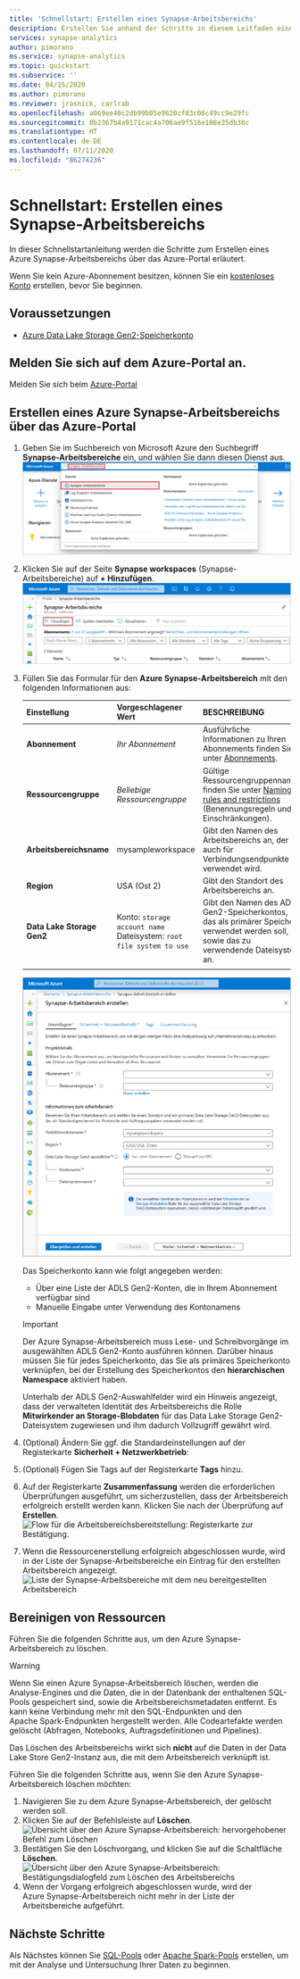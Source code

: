 ```yaml
---
title: 'Schnellstart: Erstellen eines Synapse-Arbeitsbereichs'
description: Erstellen Sie anhand der Schritte in diesem Leitfaden einen Synapse-Arbeitsbereich.
services: synapse-analytics
author: pimorano
ms.service: synapse-analytics
ms.topic: quickstart
ms.subservice: ''
ms.date: 04/15/2020
ms.author: pimorano
ms.reviewer: jrasnick, carlrab
ms.openlocfilehash: a069ee40c2db99b05e9620cf83c06c49cc9e29fc
ms.sourcegitcommit: 0b2367b4a9171cac4a706ae9f516e108e25db30c
ms.translationtype: HT
ms.contentlocale: de-DE
ms.lasthandoff: 07/11/2020
ms.locfileid: "86274236"
---
```

# <a name="quickstart-create-a-synapse-workspace"></a>Schnellstart: Erstellen eines Synapse-Arbeitsbereichs

In dieser Schnellstartanleitung werden die Schritte zum Erstellen eines Azure Synapse-Arbeitsbereichs über das Azure-Portal erläutert.

Wenn Sie kein Azure-Abonnement besitzen, können Sie ein [kostenloses Konto](https://azure.microsoft.com/free/) erstellen, bevor Sie beginnen.

## <a name="prerequisites"></a>Voraussetzungen

- [Azure Data Lake Storage Gen2-Speicherkonto](../storage/common/storage-account-create.md?toc=/azure/synapse-analytics/toc.json&bc=/azure/synapse-analytics/breadcrumb/toc.json)

## <a name="sign-in-to-the-azure-portal"></a>Melden Sie sich auf dem Azure-Portal an.

Melden Sie sich beim [Azure-Portal](https://portal.azure.com/)

## <a name="create-an-azure-synapse-workspace-using-the-azure-portal"></a>Erstellen eines Azure Synapse-Arbeitsbereichs über das Azure-Portal

1. Geben Sie im Suchbereich von Microsoft Azure den Suchbegriff **Synapse-Arbeitsbereiche** ein, und wählen Sie dann diesen Dienst aus.
![Suchleiste im Azure-Portal mit der Eingabe „Azure Synapse-Arbeitsbereiche“.](media/quickstart-create-synapse-workspace/workspace-search.png)
2. Klicken Sie auf der Seite **Synapse workspaces** (Synapse-Arbeitsbereiche) auf **+ Hinzufügen**.
![Hervorgehobener Befehl zum Erstellen eines neuen Azure Synapse-Arbeitsbereichs.](media/quickstart-create-synapse-workspace/create-workspace-02.png)
3. Füllen Sie das Formular für den **Azure Synapse-Arbeitsbereich** mit den folgenden Informationen aus:

    | Einstellung | Vorgeschlagener Wert | BESCHREIBUNG |
    | :------ | :-------------- | :---------- |
    | **Abonnement** | *Ihr Abonnement* | Ausführliche Informationen zu Ihren Abonnements finden Sie unter [Abonnements](https://account.windowsazure.com/Subscriptions). |
    | **Ressourcengruppe** | *Beliebige Ressourcengruppe* | Gültige Ressourcengruppennamen finden Sie unter [Naming rules and restrictions](/azure/architecture/best-practices/resource-naming?toc=/azure/synapse-analytics/toc.json&bc=/azure/synapse-analytics/breadcrumb/toc.json&view=azure-sqldw-latest) (Benennungsregeln und Einschränkungen). |
    | **Arbeitsbereichsname** | mysampleworkspace | Gibt den Namen des Arbeitsbereichs an, der auch für Verbindungsendpunkte verwendet wird.|
    | **Region** | USA (Ost 2) | Gibt den Standort des Arbeitsbereichs an.|
    | **Data Lake Storage Gen2** | Konto: `storage account name` </br> Dateisystem: `root file system to use` | Gibt den Namen des ADLS Gen2-Speicherkontos, das als primärer Speicher verwendet werden soll, sowie das zu verwendende Dateisystem an.|
    ||||

    ![Flow für die Arbeitsbereichsbereitstellung: Registerkarte „Grundeinstellungen“](media/quickstart-create-synapse-workspace/create-workspace-03.png)

    Das Speicherkonto kann wie folgt angegeben werden:
    - Über eine Liste der ADLS Gen2-Konten, die in Ihrem Abonnement verfügbar sind
    - Manuelle Eingabe unter Verwendung des Kontonamens

    > [!IMPORTANT]
    > Der Azure Synapse-Arbeitsbereich muss Lese- und Schreibvorgänge im ausgewählten ADLS Gen2-Konto ausführen können. Darüber hinaus müssen Sie für jedes Speicherkonto, das Sie als primäres Speicherkonto verknüpfen, bei der Erstellung des Speicherkontos den **hierarchischen Namespace** aktiviert haben.
    >
    > Unterhalb der ADLS Gen2-Auswahlfelder wird ein Hinweis angezeigt, dass der verwalteten Identität des Arbeitsbereichs die Rolle **Mitwirkender an Storage-Blobdaten** für das Data Lake Storage Gen2-Dateisystem zugewiesen und ihm dadurch Vollzugriff gewährt wird.

4. (Optional) Ändern Sie ggf. die Standardeinstellungen auf der Registerkarte **Sicherheit + Netzwerkbetrieb**:
5. (Optional) Fügen Sie Tags auf der Registerkarte **Tags** hinzu.
6. Auf der Registerkarte **Zusammenfassung** werden die erforderlichen Überprüfungen ausgeführt, um sicherzustellen, dass der Arbeitsbereich erfolgreich erstellt werden kann. Klicken Sie nach der Überprüfung auf **Erstellen**. ![Flow für die Arbeitsbereichsbereitstellung: Registerkarte zur Bestätigung.](media/quickstart-create-synapse-workspace/create-workspace-05.png)
7. Wenn die Ressourcenerstellung erfolgreich abgeschlossen wurde, wird in der Liste der Synapse-Arbeitsbereiche ein Eintrag für den erstellten Arbeitsbereich angezeigt. ![Liste der Synapse-Arbeitsbereiche mit dem neu bereitgestellten Arbeitsbereich](media/quickstart-create-synapse-workspace/create-workspace-07.png)

## <a name="clean-up-resources"></a>Bereinigen von Ressourcen

Führen Sie die folgenden Schritte aus, um den Azure Synapse-Arbeitsbereich zu löschen.
> [!WARNING]
> Wenn Sie einen Azure Synapse-Arbeitsbereich löschen, werden die Analyse-Engines und die Daten, die in der Datenbank der enthaltenen SQL-Pools gespeichert sind, sowie die Arbeitsbereichsmetadaten entfernt. Es kann keine Verbindung mehr mit den SQL-Endpunkten und den Apache Spark-Endpunkten hergestellt werden. Alle Codeartefakte werden gelöscht (Abfragen, Notebooks, Auftragsdefinitionen und Pipelines).
>
> Das Löschen des Arbeitsbereichs wirkt sich **nicht** auf die Daten in der Data Lake Store Gen2-Instanz aus, die mit dem Arbeitsbereich verknüpft ist.

Führen Sie die folgenden Schritte aus, wenn Sie den Azure Synapse-Arbeitsbereich löschen möchten:

1. Navigieren Sie zu dem Azure Synapse-Arbeitsbereich, der gelöscht werden soll.
1. Klicken Sie auf der Befehlsleiste auf **Löschen**.
 ![Übersicht über den Azure Synapse-Arbeitsbereich: hervorgehobener Befehl zum Löschen](media/quickstart-create-synapse-workspace/create-workspace-10.png)
1. Bestätigen Sie den Löschvorgang, und klicken Sie auf die Schaltfläche **Löschen**.
 ![Übersicht über den Azure Synapse-Arbeitsbereich: Bestätigungsdialogfeld zum Löschen des Arbeitsbereichs](media/quickstart-create-synapse-workspace/create-workspace-11.png)
1. Wenn der Vorgang erfolgreich abgeschlossen wurde, wird der Azure Synapse-Arbeitsbereich nicht mehr in der Liste der Arbeitsbereiche aufgeführt.

## <a name="next-steps"></a>Nächste Schritte

Als Nächstes können Sie [SQL-Pools](quickstart-create-sql-pool-studio.md) oder [Apache Spark-Pools](quickstart-create-apache-spark-pool-studio.md) erstellen, um mit der Analyse und Untersuchung Ihrer Daten zu beginnen.
